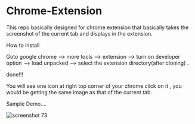 # Chrome-Extension
This repo basically designed for chrome extension that basically takes the screenshot of the current tab and displays in the extension.

How to install

Goto google chrome --> more tools --> extension --> turn on developer option --> load unpacked --> select the extension directory(after cloning) .

done!!!

You will see one icon at right top corner of your chrome click on it , you would be getting the same image as that of the current tab.


Sample Demo....

![screenshot 73](https://user-images.githubusercontent.com/38497682/52524761-d75f3b00-2cc6-11e9-9c5b-9adc85259ad4.png)
